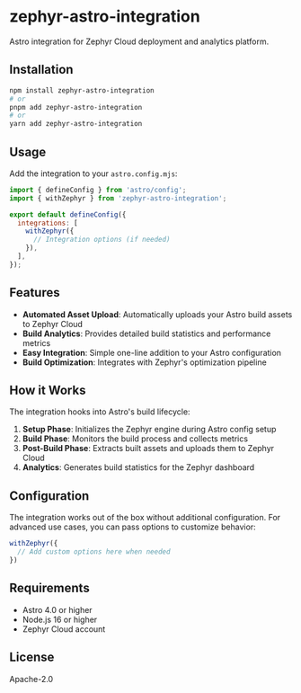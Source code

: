 # zephyr-astro-integration

Astro integration for Zephyr Cloud deployment and analytics platform.

## Installation

```bash
npm install zephyr-astro-integration
# or
pnpm add zephyr-astro-integration
# or
yarn add zephyr-astro-integration
```

## Usage

Add the integration to your `astro.config.mjs`:

```js
import { defineConfig } from 'astro/config';
import { withZephyr } from 'zephyr-astro-integration';

export default defineConfig({
  integrations: [
    withZephyr({
      // Integration options (if needed)
    }),
  ],
});
```

## Features

- **Automated Asset Upload**: Automatically uploads your Astro build assets to Zephyr Cloud
- **Build Analytics**: Provides detailed build statistics and performance metrics
- **Easy Integration**: Simple one-line addition to your Astro configuration
- **Build Optimization**: Integrates with Zephyr's optimization pipeline

## How it Works

The integration hooks into Astro's build lifecycle:

1. **Setup Phase**: Initializes the Zephyr engine during Astro config setup
2. **Build Phase**: Monitors the build process and collects metrics
3. **Post-Build Phase**: Extracts built assets and uploads them to Zephyr Cloud
4. **Analytics**: Generates build statistics for the Zephyr dashboard

## Configuration

The integration works out of the box without additional configuration. For advanced use cases, you can pass options to customize behavior:

```js
withZephyr({
  // Add custom options here when needed
})
```

## Requirements

- Astro 4.0 or higher
- Node.js 16 or higher
- Zephyr Cloud account

## License

Apache-2.0